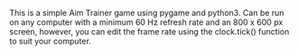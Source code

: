 This is a simple Aim Trainer game using pygame and python3. Can be run on any computer with a minimum 60 Hz refresh rate and an 800 x 600 px screen, however, you can edit the frame rate using the clock.tick() function to suit your computer. 
